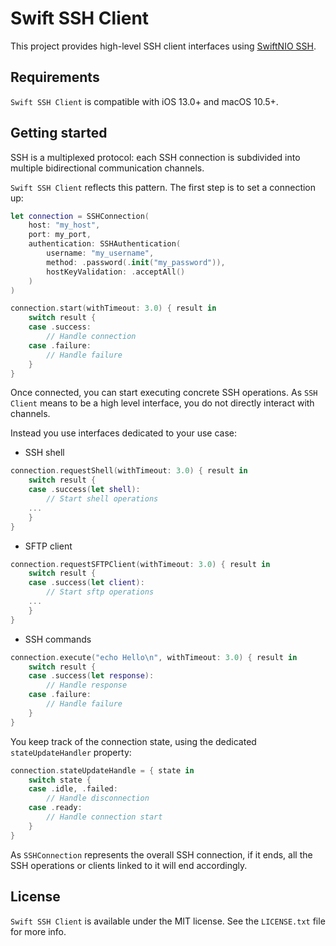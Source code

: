 # Swift SSH Client

This project provides high-level SSH client interfaces using [SwiftNIO SSH](https://github.com/apple/swift-nio-ssh).

## Requirements

`Swift SSH Client` is compatible with iOS 13.0+ and macOS 10.5+.

## Getting started

SSH is a multiplexed protocol: each SSH connection is subdivided into multiple bidirectional communication channels.    

`Swift SSH Client` reflects this pattern. The first step is to set a connection up:

```swift
let connection = SSHConnection(
    host: "my_host",
    port: my_port,
    authentication: SSHAuthentication(
        username: "my_username",
        method: .password(.init("my_password")),
        hostKeyValidation: .acceptAll()
    )
)

connection.start(withTimeout: 3.0) { result in
    switch result {
    case .success:
        // Handle connection
    case .failure:
        // Handle failure
    }
}
```
 
Once connected, you can start executing concrete SSH operations. 
As `SSH Client` means to be a high level interface, you do not directly interact with channels. 

Instead you use interfaces dedicated to your use case:

- SSH shell
```swift
connection.requestShell(withTimeout: 3.0) { result in
    switch result {
    case .success(let shell):
        // Start shell operations
    ...
    }
}
```

- SFTP client
```swift
connection.requestSFTPClient(withTimeout: 3.0) { result in
    switch result {
    case .success(let client):
        // Start sftp operations
    ...
    }
}
``` 

- SSH commands
```swift
connection.execute("echo Hello\n", withTimeout: 3.0) { result in
    switch result {
    case .success(let response):
        // Handle response
    case .failure:
        // Handle failure
    }
}
```

You keep track of the connection state, using the dedicated `stateUpdateHandler` property:
```swift
connection.stateUpdateHandle = { state in
    switch state {
    case .idle, .failed:
        // Handle disconnection
    case .ready:
        // Handle connection start
    }
}
```

As `SSHConnection` represents the overall SSH connection, if it ends, all the SSH operations or clients linked to it will end accordingly.

## License

`Swift SSH Client` is available under the MIT license. See the `LICENSE.txt` file for more info.

